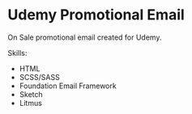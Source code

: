 # Udemy Promotional Email
On Sale promotional email created for Udemy.

Skills: 
* HTML
* SCSS/SASS
* Foundation Email Framework
* Sketch
* Litmus

